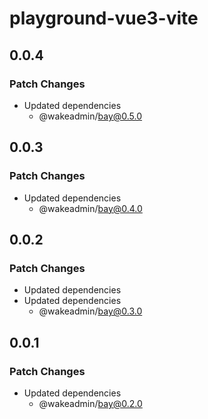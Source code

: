 # playground-vue3-vite

## 0.0.4

### Patch Changes

- Updated dependencies
  - @wakeadmin/bay@0.5.0

## 0.0.3

### Patch Changes

- Updated dependencies
  - @wakeadmin/bay@0.4.0

## 0.0.2

### Patch Changes

- Updated dependencies
- Updated dependencies
  - @wakeadmin/bay@0.3.0

## 0.0.1

### Patch Changes

- Updated dependencies
  - @wakeadmin/bay@0.2.0
